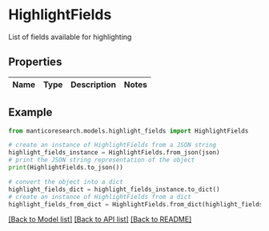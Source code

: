 # HighlightFields

List of fields available for highlighting

## Properties

Name | Type | Description | Notes
------------ | ------------- | ------------- | -------------

## Example

```python
from manticoresearch.models.highlight_fields import HighlightFields

# create an instance of HighlightFields from a JSON string
highlight_fields_instance = HighlightFields.from_json(json)
# print the JSON string representation of the object
print(HighlightFields.to_json())

# convert the object into a dict
highlight_fields_dict = highlight_fields_instance.to_dict()
# create an instance of HighlightFields from a dict
highlight_fields_from_dict = HighlightFields.from_dict(highlight_fields_dict)
```
[[Back to Model list]](../README.md#documentation-for-models) [[Back to API list]](../README.md#documentation-for-api-endpoints) [[Back to README]](../README.md)


